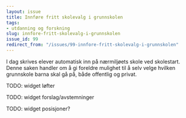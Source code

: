 ```yaml
---
layout: issue
title: Innføre fritt skolevalg i grunnskolen
tags:
- utdanning og forskning
slug: innfore-fritt-skolevalg-i-grunnskolen
issue_id: 99
redirect_from: "/issues/99-innfore-fritt-skolevalg-i-grunnskolen"
---
```


I dag skrives elever automatisk inn på nærmiljøets skole ved skolestart. Denne saken handler om å gi foreldre mulighet til å selv velge hvilken grunnskole barna skal gå på, både offentlig og privat.

TODO: widget løfter

TODO: widget forslag/avstemninger

TODO: widget posisjoner?

